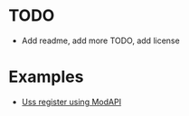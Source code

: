 # TODO
- Add readme, add more TODO, add license
# Examples
* [Uss register using ModAPI](examples/1_register_uss_example/README.md)

